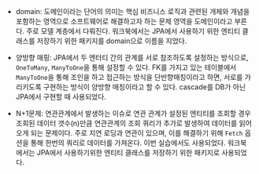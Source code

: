 - domain:
도메인이라는 단어의 의미는 핵심 비즈니스 로직과 관련된 개체와 개념을 포함하는 영역으로 소프트웨어로 해결하고자 하는 문제 영역을 도메인이라고 부른다. 주로 모델 계층에서 다뤄진다. 워크북에서는 JPA에서 사용하기 위한 엔티티 클래스를 저장하기 위한 패키지를 domain으로 이름을 지었다.

- 양방향 매핑:
    JPA에서 두 엔터티 간의 관계를 서로 참조하도록 설정하는 방식으로, `OneToMany`, `ManyToOne`을 통해 설정할 수 있다. FK를 가지고 있는 테이블에서 `ManyToOne`을 통해 조인을 하고 접근하는 방식을 단반향매칭이라고 하면, 서로를 가리키도록 구현하는 방식이 양방향 매칭이라고 할 수 있다.
    cascade를 DB가 아닌 JPA에서 구현할 때 사용되었다.
- N+1문제:
    연관관계에서 발생하는 이슈로 연관 관계가 설정된 엔티티를 조회할 경우 조회된 데이터 갯수(n)만큼 연관관계의 조회 쿼리가 추가로 발생하여 데이터를 읽어오게 되는 문제이다.
    주로 지연 로딩과 연관이 있으며, 이를 해결하기 위해 `Fetch` 옵션을 통해 한번의 쿼리로 데이터를 가져온다.
    이번 실습에서도 사용되었다. 워크북에서는 JPA에서 사용하기위한 엔티티 클래스를 저장하기 위한 패키지로 사용되었다.
    